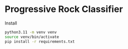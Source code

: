 # Progressive Rock Classifier

Install

```sh
python3.11 -m venv venv
source venv/bin/activate
pip install -r requirements.txt
```
